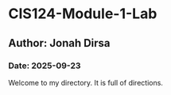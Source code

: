 # CIS124-Module-1-Lab
## Author: Jonah Dirsa
### Date: 2025-09-23
Welcome to my directory. It is full of directions.
